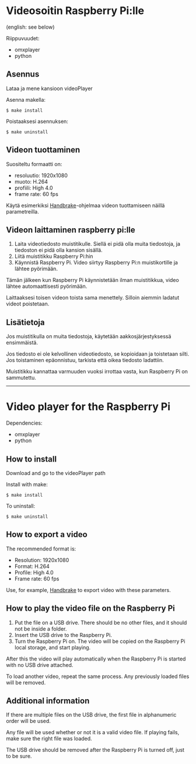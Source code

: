 # Videosoitin Raspberry Pi:lle
(english: see below)


Riippuvuudet:
* omxplayer
* python


## Asennus


Lataa ja mene kansioon videoPlayer

Asenna makella:

	$ make install

Poistaaksesi asennuksen:

	$ make uninstall


## Videon tuottaminen


Suositeltu formaatti on:

* resoluutio: 	1920x1080 
* muoto: 		H.264 
* profiili: 	High 4.0
* frame rate: 	60 fps

Käytä esimerkiksi [Handbrake](https://handbrake.fr/)-ohjelmaa videon tuottamiseen näillä parametreilla.


## Videon laittaminen raspberry pi:lle

1. Laita videotiedosto muistitikulle. Siellä ei pidä olla muita tiedostoja, ja tiedoston ei pidä olla kansion sisällä.
2. Liitä muistitikku Raspberry Pi:hin 
3. Käynnistä Raspberry Pi.
Video siirtyy Raspberry Pi:n muistikortille ja lähtee pyörimään.

Tämän jälkeen kun Raspberry Pi käynnistetään ilman muistitikkua, video lähtee automaattisesti pyörimään.

Laittaaksesi toisen videon toista sama menettely. Silloin aiemmin ladatut videot poistetaan.


## Lisätietoja

Jos muistitikulla on muita tiedostoja, käytetään aakkosjärjestyksessä ensimmäistä.

Jos tiedosto ei ole kelvollinen videotiedosto, se kopioidaan ja toistetaan silti. Jos toistaminen epäonnistuu, tarkista että oikea tiedosto ladattiin.

Muistitikku kannattaa varmuuden vuoksi irrottaa vasta, kun Raspberry Pi on sammutettu.


*****************************************************************************************************


# Video player for the Raspberry Pi


Dependencies:
* omxplayer
* python


## How to install


Download and go to the videoPlayer path

Install with make:

	$ make install

To uninstall:

	$ make uninstall


## How to export a video


The recommended format is:
* Resolution:	1920x1080
* Format:		H.264
* Profile:	High 4.0
* Frame rate:	60 fps

Use, for example, [Handbrake](https://handbrake.fr/) to export video with these parameters.


## How to play the video file on the Raspberry Pi

1. Put the file on a USB drive. There should be no other files, and it should not be inside a folder.
2. Insert the USB drive to the Raspberry Pi.
3. Turn the Raspberry Pi on. The video will be copied on the Raspberry Pi local storage, and start playing.

After this the video will play automatically when the Raspberry Pi is started with no USB drive attached. 

To load another video, repeat the same process. Any previously loaded files will be removed.


## Additional information

If there are multiple files on the USB drive, the first file in alphanumeric order will be used.

Any file will be used whether or not it is a valid video file. If playing fails, make sure the right file was loaded.

The USB drive should be removed after the Raspberry Pi is turned off, just to be sure.


